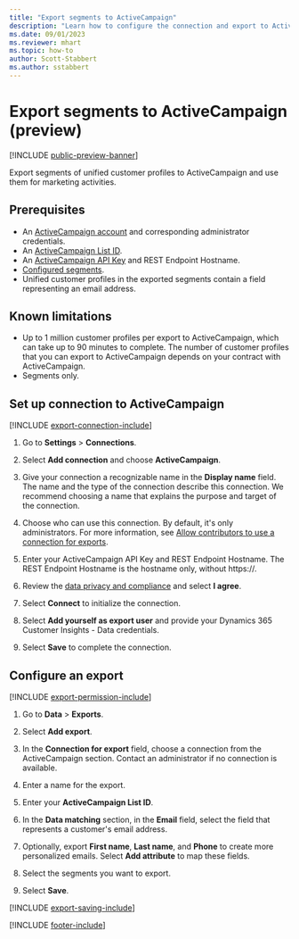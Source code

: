 ```yaml
---
title: "Export segments to ActiveCampaign"
description: "Learn how to configure the connection and export to ActiveCampaign."
ms.date: 09/01/2023
ms.reviewer: mhart
ms.topic: how-to
author: Scott-Stabbert
ms.author: sstabbert
---
```


# Export segments to ActiveCampaign (preview)

[!INCLUDE [public-preview-banner](includes/public-preview-banner.md)]

Export segments of unified customer profiles to ActiveCampaign and use them for marketing activities.

## Prerequisites

- An [ActiveCampaign account](https://www.activecampaign.com/) and corresponding administrator credentials.
- An [ActiveCampaign List ID](https://help.activecampaign.com/hc/articles/360000030559-How-to-create-a-list-in-ActiveCampaign).
- An [ActiveCampaign API Key](https://help.activecampaign.com/hc/articles/207317590-Getting-started-with-the-API#how-to-obtain-your-activecampaign-api-url-and-key) and REST Endpoint Hostname.
- [Configured segments](segments.md).
- Unified customer profiles in the exported segments contain a field representing an email address.

## Known limitations

- Up to 1 million customer profiles per export to ActiveCampaign, which can take up to 90 minutes to complete. The number of customer profiles that you can export to ActiveCampaign depends on your contract with ActiveCampaign.
- Segments only.

## Set up connection to ActiveCampaign

[!INCLUDE [export-connection-include](includes/export-connection-admn.md)]

1. Go to **Settings** > **Connections**.

1. Select **Add connection** and choose **ActiveCampaign**.

1. Give your connection a recognizable name in the **Display name** field. The name and the type of the connection describe this connection. We recommend choosing a name that explains the purpose and target of the connection.

1. Choose who can use this connection. By default, it's only administrators. For more information, see [Allow contributors to use a connection for exports](connections.md#allow-contributors-to-use-a-connection-for-exports).

1. Enter your ActiveCampaign API Key and REST Endpoint Hostname. The REST Endpoint Hostname is the hostname only, without https://.

1. Review the [data privacy and compliance](connections.md#data-privacy-and-compliance) and select **I agree**.

1. Select **Connect** to initialize the connection.

1. Select **Add yourself as export user** and provide your Dynamics 365 Customer Insights - Data credentials.

1. Select **Save** to complete the connection.

## Configure an export

[!INCLUDE [export-permission-include](includes/export-permission.md)]

1. Go to **Data** > **Exports**.

1. Select **Add export**.

1. In the **Connection for export** field, choose a connection from the ActiveCampaign section. Contact an administrator if no connection is available.

1. Enter a name for the export.

1. Enter your **ActiveCampaign List ID**.

1. In the **Data matching** section, in the **Email** field, select the field that represents a customer's email address.

1. Optionally, export **First name**, **Last name**, and **Phone** to create more personalized emails. Select **Add attribute** to map these fields.

1. Select the segments you want to export.

1. Select **Save**.

[!INCLUDE [export-saving-include](includes/export-saving.md)]

[!INCLUDE [footer-include](includes/footer-banner.md)]
